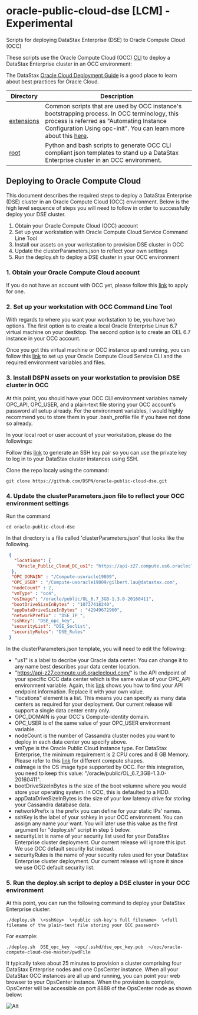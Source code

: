 # oracle-public-cloud-dse [LCM] - Experimental

Scripts for deploying DataStax Enterprise (DSE) to Oracle Compute Cloud (OCC)

These scripts use the Oracle Compute Cloud (OCC) [CLI](https://docs.oracle.com/cloud-machine/latest/stcomputecs/ELUCL/GUID-A377A4D6-8A3E-43EF-B069-5C4EA50D7E6D.htm#ELACI113) to deploy a DataStax Enterprise cluster in an OCC environment:

The DataStax [Oracle Cloud Deployment Guide](https://github.com/DSPN/oracle-cloud-deployment-guide) is a good place to learn about best practices for Oracle Cloud.

|Directory | Description |
|----------|-------------|
|[extensions](./extensions) | Common scripts that are used by OCC instance's bootstrapping process. In OCC terminology, this process is referred as "Automating Instance Configuration Using opc-init".  You can learn more about this [here](http://docs.oracle.com/cloud/latest/stcomputecs/STCSG/GUID-C63680F1-1D97-4984-AB02-285B17278CC5.htm#STCSG-GUID-C63680F1-1D97-4984-AB02-285B17278CC5).|
|[root](https://github.com/DSPN/oracle-compute-cloud-dse/tree/master/) | Python and bash scripts to generate OCC CLI compliant json templates to stand up a DataStax Enterprise cluster in an OCC environment.|

## Deploying to Oracle Compute Cloud

This document describes the required steps to deploy a DataStax Enterprise (DSE) cluster in an Oracle Compute Cloud (OCC) environment.  Below is the high level sequence of steps you will need to follow in order to successfully deploy your DSE cluster.

1. Obtain your Oracle Compute Cloud (OCC) account
2. Set up your workstation with Oracle Compute Cloud Service Command Line Tool
3. Install our assets on your workstation to provision DSE cluster in OCC
4. Update the clusterParameters.json to reflect your own settings
5. Run the deploy.sh to deploy a DSE cluster in your OCC environment

### 1. Obtain your Oracle Compute Cloud account
If you do not have an account with OCC yet, please follow this [link](https://myaccount.cloud.oracle.com/mycloud/faces/trialsignup.jspx?serviceType=IAASMB) to apply for one.

### 2. Set up your workstation with OCC Command Line Tool
With regards to where you want your workstation to be, you have two options.  The first option is to create a local Oracle Enterprise Linux 6.7 virtual machine on your destktop.  The second option is to create an OEL 6.7 instance in your OCC account.  
        
Once you got this virtual machine or OCC instance up and running, you can follow this [link](http://docs.oracle.com/cloud/latest/stcomputecs/STCLR/GUID-62B0B2BD-A95F-4F82-B144-8C1DBA8760E9.htm#STCLR-GUID-62B0B2BD-A95F-4F82-B144-8C1DBA8760E9) 
to set up your Oracle Compute Cloud Service CLI and the required environment variables and files.

### 3. Install DSPN assets on your workstation to provision DSE cluster in OCC
At this point, you should have your OCC CLI environment variables namely OPC_API, OPC_USER, and a plain-text file storing your OCC account's password all setup already.  For the environment variables, I would highly recommend you to store them in your .bash_profile file if you have not done so already.

In your local root or user account of your workstation, please do the followings:

Follow this [link](https://docs.oracle.com/cloud/latest/stcomputecs/STCSG/GUID-EE29085A-79B1-4A3A-BF25-A2A9516EC5F3.htm#OCSUG149) to generate an SSH key pair so you can use the private key to log in to your DataStax cluster instances using SSH.
 
Clone the repo localy using the command:
 
    git clone https://github.com/DSPN/oracle-public-cloud-dse.git

### 4. Update the clusterParameters.json file to reflect your OCC environment settings
Run the command

    cd oracle-public-cloud-dse

In that directory is a file called 'clusterParameters.json' that looks like the following.

```json
 {
   "locations": { 
    "Oracle_Public_Cloud_DC_us1": "https://api-z27.compute.us6.oraclecloud.com/"
  },
  "OPC_DOMAIN" : "/Compute-usoracle19809",
  "OPC_USER" : "/Compute-usoracle19809/gilbert.lau@datastax.com",
  "nodeCount" : 2,
  "vmType" : "oc4",
  "osImage": "/oracle/public/OL_6.7_3GB-1.3.0-20160411",
  "bootDriveSizeInBytes" : "10737418240",
  "appDataDriveSizeInBytes" : "42949672960",
  "networkPrefix" : "DSE_IP_",
  "sshKey": "DSE_opc_key",
  "securityList": "DSE_Seclist",
  "securityRules": "DSE_Rules"
 }
 ```

In the clusterParameters.json template, you will need to edit the following:

* "us1" is a label to decribe your Oracle data center.  You can change it to any name best describes your data center location.
* "https://api-z27.compute.us6.oraclecloud.com/" is the API endpoint of your specific OCC data center which is the same value of your OPC_API environment variable. Again, this [link](http://docs.oracle.com/cloud/latest/stcomputecs/STCSA/SendRequests.html) shows you how to find your API endpoint information.  Replace it with your own value.
* "locations" element is a list.  This means you can specify as many data centers as required for your deployment.  Our current release will support a single data center entry only.
* OPC_DOMAIN is your OCC's Compute-identity domain.
* OPC_USER is of the same value of your OPC_USER environment variable.
* nodeCount is the number of Cassandra cluster nodes you want to deploy in each data center you specify above.
* vmType is the Oracle Public Cloud instance type.  For DataStax Enterprise, the minimum requirement is 2 CPU cores and 8 GB Memory.  Please refer to this [link](https://cloud.oracle.com/compute?tabname=PricingInfo) for different compute shapes.
* osImage is the OS image type supported by OCC.  For this integration, you need to keep this value: "/oracle/public/OL_6.7_3GB-1.3.0-20160411".
* bootDriveSizeInBytes is the size of the boot volumne where you would store your operating system.  In OCC, this is defaulted to a HDD.
* appDataDriveSizeInBytes is the size of your low latency drive for storing your Cassandra database data.
* networkPrefix is the prefix you can define for your static IPs' names.
* sshKey is the label of your sshkey in your OCC environment.  You can assign any name your want.  You will later use this value as the first argument for "deploy.sh" script in step 5 below.
* securityList is name of your security list used for your DataStax Enterprise cluster deployment.  Our current release will ignore this iput. We use OCC default security list instead.
* securityRules is the name of your security rules used for your DataStax Enterprise cluster deployment.   Our current release will ignore it since we use OCC default security list.
 
### 5. Run the deploy.sh script to deploy a DSE cluster in your OCC environment

At this point, you can run the following command to deploy your DataStax Enterprise cluster:

    ./deploy.sh  \<sshKey>  \<public ssh-key's full filename>  \<full filename of the plain-text file storing your OCC password>

For example:

    ./deploy.sh  DSE_opc_key  ~opc/.sshd/dse_opc_key.pub  ~/opc/oracle-compute-cloud-dse-master/pwdFile
 
It typically takes about 25 minutes to provision a cluster comprising four DataStax Enterprise nodes and one OpsCenter instance.  When all your DataStax OCC instances are all up and running, you can point your web browser to your OpsCenter instance. When the provision is complete, OpsCenter will be accessible on port 8888 of the OpsCenter node as shown below:
 
![Alt](./img/DataStax-OpsCenter.png "DataStax OpsCenter")
